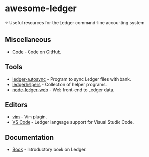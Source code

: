 # awesome-ledger

:star: Useful resources for the Ledger command-line accounting system

## Miscellaneous

- [Code](https://github.com/ledger/ledger) - Code on GitHub.

## Tools

- [ledger-autosync](https://github.com/egh/ledger-autosync) - Program to sync Ledger files with bank.
- [ledgerhelpers](https://github.com/Rudd-O/ledgerhelpers) - Collection of helper programs.
- [node-ledger-web](https://github.com/slashdotdash/node-ledger-web) - Web front-end to Ledger data.

## Editors

- [vim](https://github.com/ledger/vim-ledger) - Vim plugin.
- [VS Code](https://github.com/mariosangiorgio/vscode-ledger) - Ledger language support for Visual Studio Code.

## Documentation

- [Book](https://github.com/rolfschr/GSWL-book) - Introductory book on Ledger.

